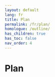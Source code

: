 ```yaml
---
layout: default
lang: fr
title: Plan
permalink: /fr/plan/
homologue: /outline/
has_children: true
has_toc: false
nav_order: 4
---
```


# Plan

